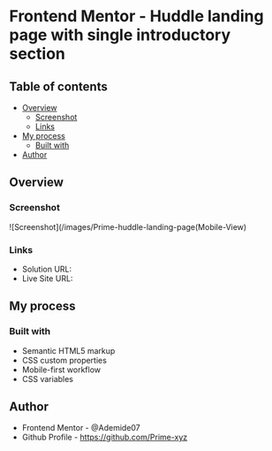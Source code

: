 # Frontend Mentor - Huddle landing page with single introductory section

## Table of contents
- [Overview](#overview)
  - [Screenshot](#screenshot)
  - [Links](#links)
- [My process](#my-process)
  - [Built with](#built-with)
- [Author](#author)


## Overview

### Screenshot

![Screenshot](/images/Prime-huddle-landing-page(Mobile-View)
  
### Links

- Solution URL: 
- Live Site URL: 
## My process

### Built with

- Semantic HTML5 markup
- CSS custom properties
- Mobile-first workflow
- CSS variables

## Author
- Frontend Mentor - @Ademide07
- Github Profile - https://github.com/Prime-xyz
